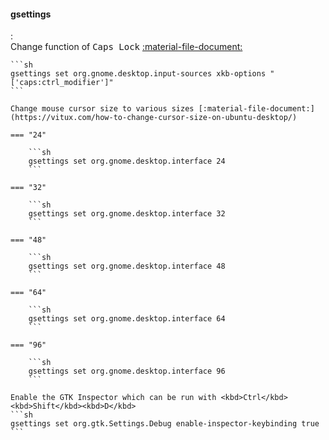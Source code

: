 #### gsettings
:   
    Change function of <kbd>Caps Lock</kbd> [:material-file-document:](https://superuser.com/questions/1196241/how-to-remap-caps-lock-on-wayland)
    
    ```sh
    gsettings set org.gnome.desktop.input-sources xkb-options "['caps:ctrl_modifier']"
    ```

    Change mouse cursor size to various sizes [:material-file-document:](https://vitux.com/how-to-change-cursor-size-on-ubuntu-desktop/)

    === "24"

        ```sh
        gsettings set org.gnome.desktop.interface 24
        ```

    === "32"

        ```sh
        gsettings set org.gnome.desktop.interface 32
        ```

    === "48"

        ```sh
        gsettings set org.gnome.desktop.interface 48
        ```

    === "64"

        ```sh
        gsettings set org.gnome.desktop.interface 64
        ```

    === "96"

        ```sh
        gsettings set org.gnome.desktop.interface 96
        ```

    Enable the GTK Inspector which can be run with <kbd>Ctrl</kbd><kbd>Shift</kbd><kbd>D</kbd>
    ```sh
    gsettings set org.gtk.Settings.Debug enable-inspector-keybinding true
    ```